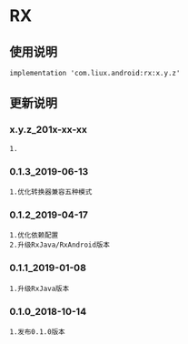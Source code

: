 ﻿RX
===

使用说明
---
```
implementation 'com.liux.android:rx:x.y.z'
```

更新说明
---
### x.y.z_201x-xx-xx
    1.

### 0.1.3_2019-06-13
    1.优化转换器兼容五种模式

### 0.1.2_2019-04-17
    1.优化依赖配置
    2.升级RxJava/RxAndroid版本

### 0.1.1_2019-01-08
    1.升级RxJava版本

### 0.1.0_2018-10-14
    1.发布0.1.0版本